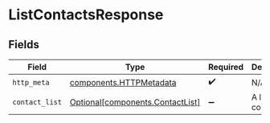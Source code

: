 # ListContactsResponse


## Fields

| Field                                                                      | Type                                                                       | Required                                                                   | Description                                                                |
| -------------------------------------------------------------------------- | -------------------------------------------------------------------------- | -------------------------------------------------------------------------- | -------------------------------------------------------------------------- |
| `http_meta`                                                                | [components.HTTPMetadata](../../models/components/httpmetadata.md)         | :heavy_check_mark:                                                         | N/A                                                                        |
| `contact_list`                                                             | [Optional[components.ContactList]](../../models/components/contactlist.md) | :heavy_minus_sign:                                                         | A list of contacts.                                                        |
